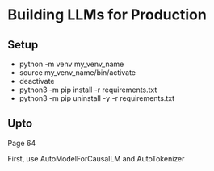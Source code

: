 # Building LLMs for Production

## Setup
* python -m venv my_venv_name
* source my_venv_name/bin/activate
* deactivate
* python3 -m pip install -r requirements.txt
* python3 -m pip uninstall -y -r requirements.txt

## Upto
Page 64

First, use AutoModelForCausalLM and AutoTokenizer
